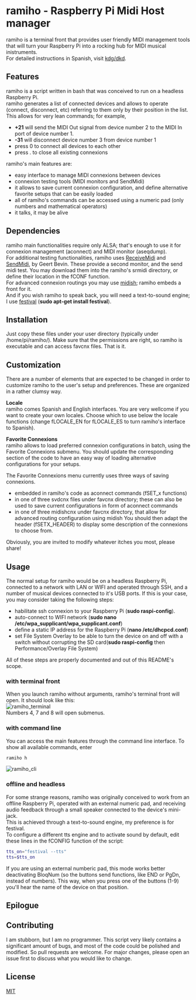 # ramiho - Raspberry Pi Midi Host manager

ramiho is a terminal front that provides user friendly MIDI management tools that will turn your Raspberry Pi into a rocking hub for MIDI musical inistruments.   
For detailed instructions in Spanish, visit [kdg/dkd](http://edpanfleto.com/kdgdkd/).

## Features

ramiho is a script written in bash that was conceived to run on a headless Raspberry Pi.  
ramiho generates a list of connected devices and allows to operate (connect, disconnect, etc) referring to them only by their position in the list. This allows for very lean commands; for example,   
- **+21** will send the MIDI Out signal from device number 2 to the MIDI In port of device number 1.  
- **-31** will disconnect device number 3 from device number 1   
- press 0 to connect all devices to each other  
- press . to close all existing connexions

ramiho's main features are:
- easy interface to manage MIDI connexions between devices  
- connexion testing tools (MIDI monitors and SendMidi)
- it allows to save current connexion configuration, and define alternative favorite setups that can be easily loaded
- all of ramiho's commands can be accessed using a numeric pad (only numbers and mathematical operators)
- it talks, it may be alive



## Dependencies
ramiho main functionalities require only ALSA; that's enough to use it for connexion management (aconnect) and MIDI monitor (aseqdump).  
For additional testing functionalities, ramiho uses [ReceiveMidi](https://github.com/gbevin/ReceiveMIDI) and [SendMidi](https://github.com/gbevin/ReceiveMIDI), by Geert Bevin. These provide a second monitor, and the send midi test. You may download them into the ramiho's srmidi directory, or define their location in the fCONF function.   
For advanced connexion routings you may use [midish](https://midish.org/); ramiho embeds a front for it.  
And if you wish ramiho to speak back, you will need a text-to-sound engine; I use [festival](http://festvox.org/festival/) (**sudo apt-get install festival**).


## Installation
Just copy these files under your user directory (typically under /home/pi/ramiho/). Make sure that the permissions are right, so ramiho is executable and can access favcnx files. That is it.

## Customization
There are a number of elements that are expected to be changed in order to customize ramiho to the user's setup and preferences. These are organized in a rather clumsy way.  

**Locale**  
ramiho comes Spanish and English interfaces. You are very wellcome if you want to create your own locales. Choose which to use below the locale functions (change fLOCALE_EN for fLOCALE_ES to turn ramiho's interface to Spanish).

**Favorite Connexions**  
ramiho allows to load preferred connexion configurations in batch, using the Favorite Connexions submenu. You should update the corresponding section of the code to have an easy way of loading alternative configurations for your setups.  

The Favorite Connexions menu currently uses three ways of saving connexions. 
- embedded in ramiho's code as aconnect commands (fSET_x functions)
- in one of three svdcnx files under favcnx directory; these can also be used to save current configurations in form of aconnect commands
- in one of three midishcnx under favcnx directory, that allow for advanced routing configuration using midish
You should then adapt the header (fSETX_HEADER) to display some description of the connexions to choose from.

Obviously, you are invited to modify whatever itches you most, please share!

## Usage

The normal setup for ramiho would be on a headless Raspberry Pi, connected to a network with LAN or WIFI and operated through SSH, and a number of musical devices connected to it's USB ports. If this is your case, you may consider taking the following steps:
- habilitate ssh connexion to your Raspberry Pi (**sudo raspi-config**).
- auto-connect to WIFI network (**sudo nano /etc/wpa_supplicant/wpa_supplicant.conf**)
- define a static IP address for the Raspberry Pi (**nano /etc/dhcpcd.conf**)
- set File System Overlay to be able to turn the device on and off with a switch without corrupting the SD card(**sudo raspi-config** then Performance/Overlay File System)  

All of these steps are properly documented and out of this README's scope.

### with terminal front
When you launch ramiho without arguments, ramiho's terminal front will open. It should look like this:  
![ramiho_terminal](https://edpanfleto.com/kdgdkd/assets/ramiho_term_en.png "ramiho terminal front" )  
Numbers 4, 7 and 8 will open submenus.  



### with command line
You can access the main features through the command line interface. To show all available commands, enter 
```bash
ramiho h
```  
![ramiho_cli](https://edpanfleto.com/kdgdkd/assets/ramiho_cli_en.png "ramiho cli" )  

### offline and headless
For some strange reasons, ramiho was originally conceived to work from an offline Raspberry Pi, operated with an external numeric pad, and receiving audio feedback through a small speaker connected to the device's mini-jack.  
This is achieved through a text-to-sound engine, my preference is for festival.  
To configure a different tts engine and to activate sound by default, edit these lines in the fCONFIG function of the script:  
```bash
tts_on="festival --tts" 
tts=$tts_on
```  

If you are using an external numberic pad, this mode works better deactivating BloqNum (so the buttons send functions, like END or PgDn, instead of numbers). This way, when you press one of the buttons (1-9) you'll hear the name of the device on that position. 

## Epilogue



## Contributing

I am stubborn, but I am no programmer. This script very likely contains a significant amount of bugs, and most of the code could be polished and modified. So pull requests are welcome. For major changes, please open an issue first
to discuss what you would like to change.


## License

[MIT](https://choosealicense.com/licenses/mit/)